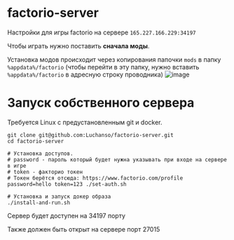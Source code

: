 # factorio-server

Настройки для игры factorio на сервере `165.227.166.229:34197`

Чтобы играть нужно поставить **сначала моды**.

Установка модов происходит через копирования папочки `mods` в папку `%appdata%/factorio` (чтобы перейти в эту папку, нужно вставить `%appdata%/factorio` в адресную строку проводника)
![image](https://user-images.githubusercontent.com/2098777/50358789-96229880-056b-11e9-8a6d-293f55869508.png)

# Запуск собственного сервера

Требуется Linux с предустановленным git и docker.

```
git clone git@github.com:Luchanso/factorio-server.git
cd factorio-server

# Установка доступов.
# password - пароль который будет нужна указывать при входе на сервере в игре
# token - факторио токен
# Токен берётся отсюда: https://www.factorio.com/profile
password=hello token=123 ./set-auth.sh

# Установка и запуск докер образа
./install-and-run.sh
```

Сервер будет доступен на 34197 порту

Также должен быть открыт на сервере порт 27015
